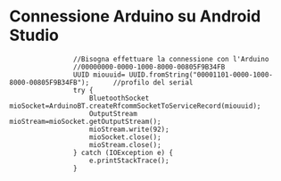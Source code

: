 # Connessione Arduino su Android Studio

                    //Bisogna effettuare la connessione con l'Arduino
                    //00000000-0000-1000-8000-00805F9B34FB
                    UUID miouuid= UUID.fromString("00001101-0000-1000-8000-00805F9B34FB");      //profilo del serial
                    try {
                        BluetoothSocket mioSocket=ArduinoBT.createRfcommSocketToServiceRecord(miouuid);
                        OutputStream mioStream=mioSocket.getOutputStream();
                        mioStream.write(92);
                        mioSocket.close();
                        mioStream.close();
                    } catch (IOException e) {
                        e.printStackTrace();
                    }
